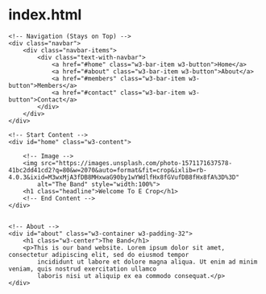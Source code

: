 # index.html
<!DOCTYPE html>
<html lang="en">
<meta charset="UTF-8">
<title>The Band</title>
<meta name="viewport" content="width=device-width,initial-scale=1">
<link rel="stylesheet" href="style.css">
<script src="https://www.w3schools.com/lib/w3.js"></script>

<body>

    <!-- Navigation (Stays on Top) -->
    <div class="navbar">
        <div class="navbar-items">
            <div class="text-with-navbar">
                <a href="#home" class="w3-bar-item w3-button">Home</a>
                <a href="#about" class="w3-bar-item w3-button">About</a>
                <a href="#members" class="w3-bar-item w3-button">Members</a>
                <a href="#contact" class="w3-bar-item w3-button">Contact</a>
            </div>
        </div>
    </div>

    <!-- Start Content -->
    <div id="home" class="w3-content">

        <!-- Image -->
        <img src="https://images.unsplash.com/photo-1571171637578-41bc2dd41cd2?q=80&w=2070&auto=format&fit=crop&ixlib=rb-4.0.3&ixid=M3wxMjA3fDB8MHxwaG90by1wYWdlfHx8fGVufDB8fHx8fA%3D%3D"
            alt="The Band" style="width:100%">
        <h1 class="headline">Welcome To E Crop</h1>
        <!-- End Content -->
    </div>


    <!-- About -->
    <div id="about" class="w3-container w3-padding-32">
        <h1 class="w3-center">The Band</h1>
        <p>This is our band website. Lorem ipsum dolor sit amet, consectetur adipiscing elit, sed do eiusmod tempor
            incididunt ut labore et dolore magna aliqua. Ut enim ad minim veniam, quis nostrud exercitation ullamco
            laboris nisi ut aliquip ex ea commodo consequat.</p>
    </div>
</body>

</html>
